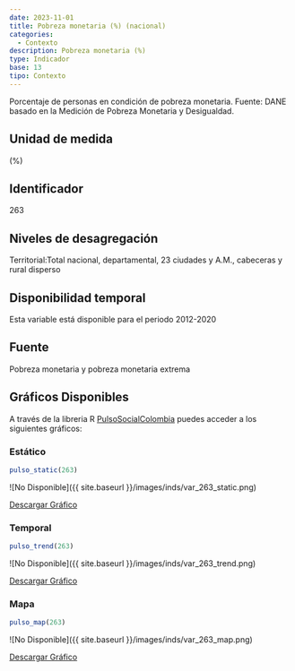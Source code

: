 ```yaml
---
date: 2023-11-01
title: Pobreza monetaria (%) (nacional)
categories:
  - Contexto
description: Pobreza monetaria (%)
type: Indicador
base: 13
tipo: Contexto
--- 
```


Porcentaje de personas en condición de pobreza monetaria.
Fuente: DANE basado en la Medición de Pobreza Monetaria y Desigualdad.

## Unidad de medida
(%)

## Identificador
263

## Niveles de desagregación
Territorial:Total nacional, departamental, 23 ciudades y A.M., cabeceras y rural disperso

## Disponibilidad temporal
Esta variable está disponible para el periodo 2012-2020

## Fuente
Pobreza monetaria y pobreza monetaria extrema

## Gráficos Disponibles

A través de la libreria R [PulsoSocialColombia](https://github.com/pulsosocialcolombia/PulsoSocialColombia) puedes acceder a los siguientes gráficos:

### Estático

``` R
pulso_static(263)
```

![No Disponible]({{ site.baseurl }}/images/inds/var_263_static.png)

<a href='{{ site.baseurl }}/images/inds/var_263_static.png'>Descargar Gráfico</a>

### Temporal

``` R
pulso_trend(263)
```

![No Disponible]({{ site.baseurl }}/images/inds/var_263_trend.png)

<a href='{{ site.baseurl }}/images/inds/var_263_trend.png'>Descargar Gráfico</a>

### Mapa

``` R
pulso_map(263)
```

![No Disponible]({{ site.baseurl }}/images/inds/var_263_map.png)

<a href='{{ site.baseurl }}/images/inds/var_263_map.png'>Descargar Gráfico</a>